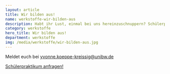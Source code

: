 ```yaml
---
layout: article
title: Wir bilden aus!
name: werkstoffe-wir-bilden-aus
description: Habt ihr Lust, einmal bei uns hereinzuschnuppern? Schülerpraktikanten sind willkommen!
category: werkstoffe
hero_title: Wir bilden aus!
department: werkstoffe
img: /media/werkstoffe/wir-bilden-aus.jpg
---
```



Meldet euch bei yvonne.koeppe-kreissig@unibw.de

<a class="btn btn-theme-colored btn-xl" href="mailto:yvonne.koeppe-kreissig@unibw.de">Schülerpraktikum anfragen!</a>